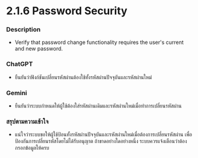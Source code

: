 # 2.1.6 Password Security

<h3>Description</h3>

- Verify that password change functionality requires the user's 
current and new password.

<h3>ChatGPT</h3>

- ยืนยันว่าฟังก์ชันเปลี่ยนรหัสผ่านต้องใช้ทั้งรหัสผ่านปัจจุบันและรหัสผ่านใหม่

<h3>Gemini</h3>

- ยืนยันว่าระบบกำหนดให้ผู้ใช้ต้องใส่รหัสผ่านเดิมและรหัสผ่านใหม่เมื่อทำการเปลี่ยนรหัสผ่าน

<h3>สรุปตามความเข้าใจ</h3>

- แน่ใจว่าระบบขอให้ผู้ใช้ป้อนทั้งรหัสผ่านปัจจุบันและรหัสผ่านใหม่เมื่อต้องการเปลี่ยนรหัสผ่าน เพื่อป้องกันการเปลี่ยนรหัสโดยไม่ได้รับอนุญาต ถ้าขาดอย่างใดอย่างหนึ่ง ระบบควรแจ้งเตือนว่าต้องกรอกข้อมูลให้ครบ
